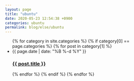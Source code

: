 ```yaml
---
layout: page
title: "ubuntu"
date: 2020-05-23 12:54:38 +0900
categories: ubuntu
permalink: blog/else/ubuntu
---
```


<ul class="post-list"> 
{% for category in site.categories %}
  {% if category[0] == page.categories %} 
    {% for post in category[1] %}
  <li><span class="post-meta">{{ page.date | date: "%B %-d %Y" }}</span>
    <h3>
      <a class="post-link" href="{{ site.baseurl }}{{ post.url }}">
        {{ post.title }}
      </a>
    </h3>
  </li>
    {% endfor %}
  {% endif %}
{% endfor %}
</ul>